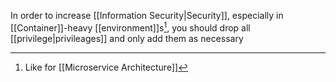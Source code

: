 In order to increase [[Information Security|Security]], especially in [[Container]]-heavy [[environment]]s[^1], you should drop all [[privilege|privileages]] and only add them as necessary

[^1]: Like for [[Microservice Architecture]]